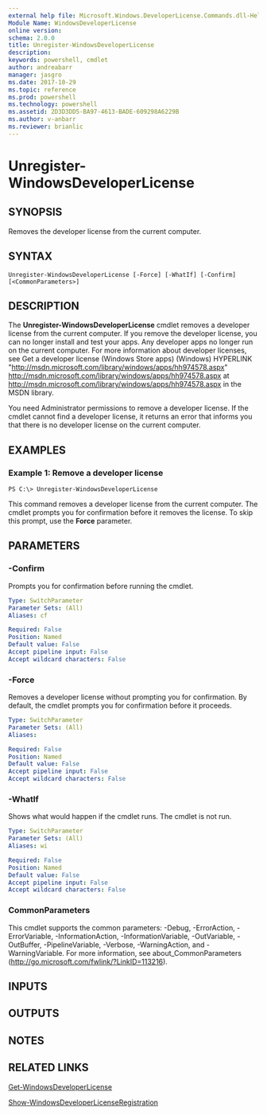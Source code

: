 ```yaml
---
external help file: Microsoft.Windows.DeveloperLicense.Commands.dll-Help.xml
Module Name: WindowsDeveloperLicense
online version: 
schema: 2.0.0
title: Unregister-WindowsDeveloperLicense
description: 
keywords: powershell, cmdlet
author: andreabarr
manager: jasgro
ms.date: 2017-10-29
ms.topic: reference
ms.prod: powershell
ms.technology: powershell
ms.assetid: 2D3D3DD5-BA97-4613-BADE-609298A6229B
ms.author: v-anbarr
ms.reviewer: brianlic
---
```


# Unregister-WindowsDeveloperLicense

## SYNOPSIS
Removes the developer license from the current computer.

## SYNTAX

```
Unregister-WindowsDeveloperLicense [-Force] [-WhatIf] [-Confirm] [<CommonParameters>]
```

## DESCRIPTION
The **Unregister-WindowsDeveloperLicense** cmdlet removes a developer license from the current computer.
If you remove the developer license, you can no longer install and test your apps.
Any developer apps no longer run on the current computer.
For more information about developer licenses, see Get a developer license (Windows Store apps) (Windows) HYPERLINK "http://msdn.microsoft.com/library/windows/apps/hh974578.aspx" http://msdn.microsoft.com/library/windows/apps/hh974578.aspx at http://msdn.microsoft.com/library/windows/apps/hh974578.aspx in the MSDN library.

You need Administrator permissions to remove a developer license.
If the cmdlet cannot find a developer license, it returns an error that informs you that there is no developer license on the current computer.

## EXAMPLES

### Example 1: Remove a developer license
```
PS C:\> Unregister-WindowsDeveloperLicense
```

This command removes a developer license from the current computer.
The cmdlet prompts you for confirmation before it removes the license.
To skip this prompt, use the **Force** parameter.

## PARAMETERS

### -Confirm
Prompts you for confirmation before running the cmdlet.

```yaml
Type: SwitchParameter
Parameter Sets: (All)
Aliases: cf

Required: False
Position: Named
Default value: False
Accept pipeline input: False
Accept wildcard characters: False
```

### -Force
Removes a developer license without prompting you for confirmation.
By default, the cmdlet prompts you for confirmation before it proceeds.

```yaml
Type: SwitchParameter
Parameter Sets: (All)
Aliases: 

Required: False
Position: Named
Default value: False
Accept pipeline input: False
Accept wildcard characters: False
```

### -WhatIf
Shows what would happen if the cmdlet runs.
The cmdlet is not run.

```yaml
Type: SwitchParameter
Parameter Sets: (All)
Aliases: wi

Required: False
Position: Named
Default value: False
Accept pipeline input: False
Accept wildcard characters: False
```

### CommonParameters
This cmdlet supports the common parameters: -Debug, -ErrorAction, -ErrorVariable, -InformationAction, -InformationVariable, -OutVariable, -OutBuffer, -PipelineVariable, -Verbose, -WarningAction, and -WarningVariable. For more information, see about_CommonParameters (http://go.microsoft.com/fwlink/?LinkID=113216).

## INPUTS

## OUTPUTS

## NOTES

## RELATED LINKS

[Get-WindowsDeveloperLicense](./Get-WindowsDeveloperLicense.md)

[Show-WindowsDeveloperLicenseRegistration](./Show-WindowsDeveloperLicenseRegistration.md)

